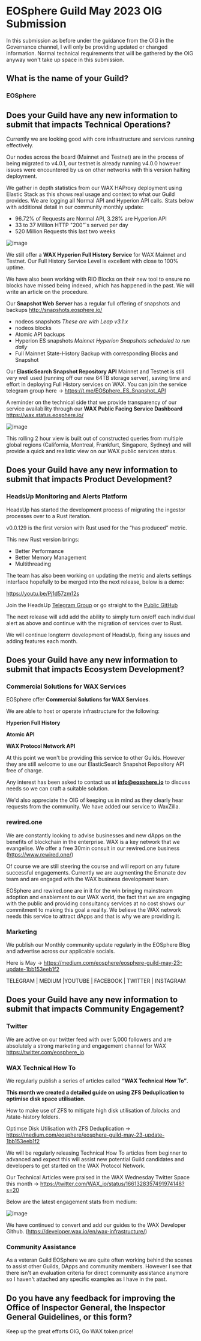 # EOSphere Guild May 2023 OIG Submission

In this submission as before under the guidance from the OIG in the Governance channel, I will only be providing updated or changed information. Normal technical requirements that will be gathered by the OIG anyway won't take up space in this submission.  

## What is the name of your Guild?

### EOSphere

## Does your Guild have any new information to submit that impacts Technical Operations?

Currently we are looking good with core infrastructure and services running effectively.

Our nodes across the board (Mainnet and Testnet) are in the process of being migrated to v4.0.1, our testnet is already running v4.0.0 however issues were encountered by us on other networks with this version halting deployment.

We gather in depth statistics from our WAX HAProxy deployment using Elastic Stack as this shows real usage and context to what our Guild provides. We are logging all Normal API and Hyperion API calls. Stats below with additional detail in our community monthly update:
- 96.72% of Requests are Normal API, 3.28% are Hyperion API
- 33 to 37 Million HTTP "200"`s served per day
- 520 Million Requests this last two weeks

![image](https://github.com/wax-office-of-inspector-general/waxguilds/assets/12730423/ff3de062-831e-4c5b-8a11-ef084448f09b)

We still offer a **WAX Hyperion Full History Service** for WAX Mainnet and Testnet. Our Full History Service Level is excellent with close to 100% uptime.

We have also been working with RIO Blocks on their new tool to ensure no blocks have missed being indexed, which has happened in the past. We will write an article on the procedure.

Our **Snapshot Web Server** has a regular full offering of snapshots and backups http://snapshots.eosphere.io/
- nodeos snapshots
_These are with Leap v3.1.x_
- nodeos blocks
- Atomic API backups
- Hyperion ES snapshots
_Mainnet Hyperion Snapshots scheduled to run daily_
- Full Mainnet State-History Backup with corresponding Blocks and Snapshot

Our **ElasticSearch Snapshot Repository API** Mainnet and Testnet is still very well used (running off our new 64TB storage server), saving time and effort in deploying Full History services on WAX. You can join the service telegram group here -> https://t.me/EOSphere_ES_Snapshot_API

A reminder on the technical side that we provide transparency of our service availability through our **WAX Public Facing Service Dashboard** https://wax.status.eosphere.io/

![image](https://github.com/wax-office-of-inspector-general/waxguilds/assets/12730423/25bc464c-6dff-4022-b215-58bf6c87da41)

This rolling 2 hour view is built out of constructed queries from multiple global regions (California, Montreal, Frankfurt, Singapore, Sydney) and will provide a quick and realistic view on our WAX public services status.

## Does your Guild have any new information to submit that impacts Product Development?

### HeadsUp Monitoring and Alerts Platform
HeadsUp has started the development process of migrating the ingestor processes over to a Rust iteration.

v0.0.129 is the first version with Rust used for the “has produced” metric.

This new Rust version brings:
- Better Performance
- Better Memory Management
- Multithreading

The team has also been working on updating the metric and alerts settings interface hopefully to be merged into the next release, below is a demo:

https://youtu.be/Pj1d57zm12s

Join the HeadsUp [Telegram Group](https://t.me/headsup_monitoring_alerts) or go straight to the [Public GitHub](https://github.com/eosphere/HeadsUp-Monitoring-Alerts)

The next release will add add the ability to simply turn on/off each individual alert as above and continue with the migration of services over to Rust.

We will continue longterm development of HeadsUp, fixing any issues and adding features each month. 

## Does your Guild have any new information to submit that impacts Ecosystem Development?

### Commercial Solutions for WAX Services
EOSphere offer **Commercial Solutions for WAX Services**. 

We are able to host or operate infrastructure for the following:

**Hyperion Full History**

**Atomic API**

**WAX Protocol Network API**

At this point we won't be providing this service to other Guilds. However they are still welcome to use our ElasticSearch Snapshot Repository API free of charge.

Any interest has been asked to contact us at **info@eosphere.io** to discuss needs so we can craft a suitable solution. 

We'd also appreciate the OIG of keeping us in mind as they clearly hear requests from the community. We have added our service to WaxZilla.

### rewired.one
We are constantly looking to advise businesses and new dApps on the benefits of blockchain in the enterprise. WAX is a key network that we evangelise. We offer a free 30min consult in our rewired.one business (https://www.rewired.one/)

Of course we are still steering the course and will report on any future successful engagements. Currently we are augmenting the Emanate dev team and are engaged with the WAX business development team.

EOSphere and rewired.one are in it for the win bringing mainstream adoption and enablement to our WAX world, the fact that we are engaging with the public and providing consultancy services at no cost shows our commitment to making this goal a reality. 
We believe the WAX network needs this service to attract dApps and that is why we are providing it.

### Marketing
We publish our Monthly community update regularly in the EOSphere Blog and advertise across our applicable socials.

Here is May -> https://medium.com/eosphere/eosphere-guild-may-23-update-1bb153eeb1f2

TELEGRAM | MEDIUM |YOUTUBE | FACEBOOK | TWITTER | INSTAGRAM

## Does your Guild have any new information to submit that impacts Community Engagement?
### Twitter
We are active on our twitter feed with over 5,000 followers and are absolutely a strong marketing and engagement channel for WAX https://twitter.com/eosphere_io.

### WAX Technical How To
We regularly publish a series of articles called **“WAX Technical How To”**. 

**This month we created a detailed guide on using ZFS Deduplication to optimise disk space utilisation.**

How to make use of ZFS to mitigate high disk utilisation of /blocks and /state-history folders.

Optimse Disk Utilisation with ZFS Deduplication -> https://medium.com/eosphere/eosphere-guild-may-23-update-1bb153eeb1f2

We will be regularly releasing Technical How To articles from beginner to advanced and expect this will assist new potential Guild candidates and developers to get started on the WAX Protocol Network.

Our Technical Articles were praised in the WAX Wednesday Twitter Space this month -> https://twitter.com/WAX_io/status/1661328357491974148?s=20

Below are the latest engagement stats from medium:

![image](https://github.com/wax-office-of-inspector-general/waxguilds/assets/12730423/67b97cdc-5510-41a8-9b1e-848e068c6161)

We have continued to convert and add our guides to the WAX Developer Github. (https://developer.wax.io/en/wax-infrastructure/) 

### Community Assistance
As a veteran Guild EOSphere we are quite often working behind the scenes to assist other Guilds, DApps and community members. However I see that there isn't an evaluation criteria for direct community assistance anymore so I haven't attached any specific examples as I have in the past.

## Do you have any feedback for improving the Office of Inspector General, the Inspector General Guidelines, or this form?
Keep up the great efforts OIG, Go WAX token price!
